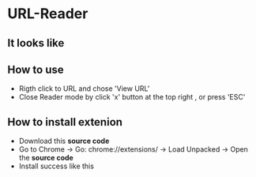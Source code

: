 # URL-Reader

## It looks like 


## How to use

- Rigth click to URL and chose 'View URL'
- Close Reader mode by click 'x' button at the top right , or press 'ESC'

## How to install extenion

- Download this <b>source code</b>
- Go to Chrome -> Go: chrome://extensions/ -> Load Unpacked -> Open the <b>source code</b>
- Install success like this
